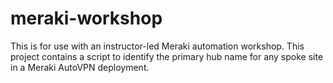 # meraki-workshop
This is for use with an instructor-led Meraki automation workshop. This project contains a script to identify the primary hub name for any spoke site in a Meraki AutoVPN deployment.
